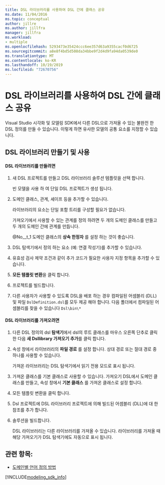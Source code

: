 ```yaml
---
title: DSL 라이브러리를 사용하여 DSL 간에 클래스 공유
ms.date: 11/04/2016
ms.topic: conceptual
author: jillre
ms.author: jillfra
manager: jillfra
ms.workload:
- multiple
ms.openlocfilehash: 5293473e35424ccc6ee357d63a9355cacf0d6725
ms.sourcegitcommit: a8e8f4bd5d508da34bbe9f2d4d9fa94da0539de0
ms.translationtype: MT
ms.contentlocale: ko-KR
ms.lasthandoff: 10/19/2019
ms.locfileid: "72670756"
---
```

# <a name="sharing-classes-between-dsls-by-using-a-dsl-library"></a>DSL 라이브러리를 사용하여 DSL 간에 클래스 공유
Visual Studio 시각화 및 모델링 SDK에서 다른 DSL으로 가져올 수 있는 불완전 한 DSL 정의를 만들 수 있습니다. 이렇게 하면 유사한 모델의 공통 요소를 지정할 수 있습니다.

## <a name="creating-and-using-dsl-libraries"></a>DSL 라이브러리 만들기 및 사용

#### <a name="to-create-a-dsl-library"></a>DSL 라이브러리를 만들려면

1. 새 DSL 프로젝트를 만들고 DSL 라이브러리 솔루션 템플릿을 선택 합니다.

     빈 모델을 사용 하 여 단일 DSL 프로젝트가 생성 됩니다.

2. 도메인 클래스, 관계, 셰이프 등을 추가할 수 있습니다.

     라이브러리의 요소는 단일 포함 트리를 구성할 필요가 없습니다.

     가져오기에서 사용할 수 있는 관계를 정의 하려면 두 개의 도메인 클래스를 만들고 두 개의 도메인 간에 관계를 만듭니다.

     @No__t_1 도메인 클래스의 **상속 한정자** 를 설정 하는 것이 좋습니다.

3. DSL 탐색기에서 정의 하는 요소 (예: 연결 작성기)를 추가할 수 있습니다.

4. 유효성 검사 제약 조건과 같이 추가 코드가 필요한 사용자 지정 항목을 추가할 수 있습니다.

5. **모든 템플릿 변환**을 클릭 합니다.

6. 프로젝트를 빌드합니다.

7. 다른 사용자가 사용할 수 있도록 DSL을 배포 하는 경우 컴파일된 어셈블리 (DLL) 및 파일 `DslDefinition.dsl`를 모두 제공 해야 합니다. 다음 폴더에서 컴파일된 어셈블리를 찾을 수 있습니다 `Dsl\bin\*`

#### <a name="to-import-a-dsl-library"></a>DSL 라이브러리를 가져오려면

1. 다른 DSL 정의의 dsl **탐색기**에서 dsl의 루트 클래스를 마우스 오른쪽 단추로 클릭 한 다음 **새 Dsllibrary 가져오기 추가**를 클릭 합니다.

2. 속성 창에서 라이브러리의 **파일 경로** 를 설정 합니다. 상대 경로 또는 절대 경로 중 하나를 사용할 수 있습니다.

    가져온 라이브러리는 DSL 탐색기에서 읽기 전용 모드로 표시 됩니다.

3. 가져온 클래스를 기본 클래스로 사용할 수 있습니다. 가져오기 DSL에서 도메인 클래스를 만들고, 속성 창에서 **기본 클래스** 를 가져온 클래스로 설정 합니다.

4. 모든 템플릿 변환을 클릭 합니다.

5. Dsl 프로젝트에 DSL 라이브러리 프로젝트에 의해 빌드된 어셈블리 (DLL)에 대 한 참조를 추가 합니다.

6. 솔루션을 빌드합니다.

   DSL 라이브러리는 다른 라이브러리를 가져올 수 있습니다. 라이브러리를 가져올 때 해당 가져오기가 DSL 탐색기에도 자동으로 표시 됩니다.

## <a name="see-also"></a>관련 항목:

- [도메인별 언어 정의 방법](../modeling/how-to-define-a-domain-specific-language.md)

[!INCLUDE[modeling_sdk_info](includes/modeling_sdk_info.md)]
